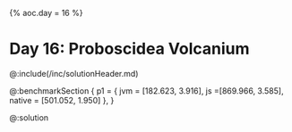 {% aoc.day = 16 %}

# Day 16: Proboscidea Volcanium

@:include(/inc/solutionHeader.md)

@:benchmarkSection {
p1 = {
jvm = [182.623, 3.916],
js =[869.966, 3.585],
native = [501.052, 1.950]
},
}

@:solution